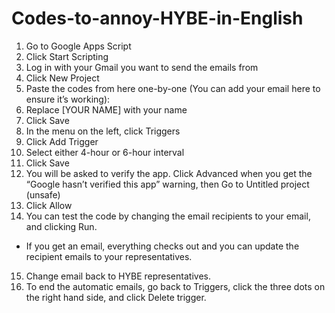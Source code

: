 # Codes-to-annoy-HYBE-in-English

1. Go to Google Apps Script
2. Click Start Scripting
3. Log in with your Gmail you want to send the emails from
4. Click New Project
5. Paste the codes from here one-by-one (You can add your email here to ensure it’s working):
6. Replace [YOUR NAME] with your name
7. Click Save
8. In the menu on the left, click Triggers
9. Click Add Trigger
10. Select either 4-hour or 6-hour interval
11. Click Save
12. You will be asked to verify the app.  Click Advanced when you get the “Google hasn’t verified this app” warning, then Go to Untitled project (unsafe)
13. Click Allow
14. You can test the code by changing the email recipients to your email, and clicking Run. 
- If you get an email, everything checks out and you can update the recipient emails to your representatives.
15. Change email back to HYBE representatives.
16. To end the automatic emails, go back to Triggers, click the three dots on the right hand side, and click Delete trigger.

